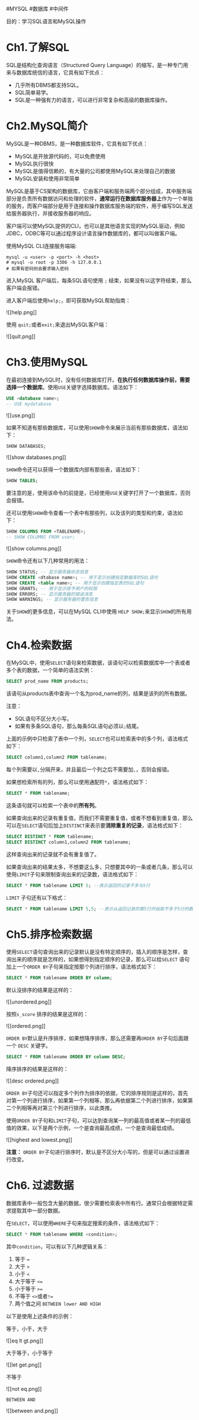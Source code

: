 #MYSQL #数据库 #中间件 

目的：学习SQL语言和MySQL操作
# Ch1.了解SQL

SQL是结构化查询语言（Structured Query Language）的缩写，是一种专门用来与数据库统信的语言，它具有如下优点：
+ 几乎所有DBMS都支持SQL。
+ SQL简单易学。
+ SQL是一种强有力的语言，可以进行非常复杂和高级的数据库操作。

# Ch2.MySQL简介

MySQL是一种DBMS，是一种数据库软件，它具有如下优点：
+ MySQL是开放源代码的，可以免费使用
+ MySQL执行很快
+ MySQL是值得信赖的，有大量的公司都使用MySQL来处理自己的数据
+ MySQL安装和使用非常简单

MySQL是基于CS架构的数据库，它由客户端和服务端两个部分组成，其中服务端部分是负责所有数据访问和处理的软件，**通常运行在数据库服务器上**作为一个单独的服务，而客户端部分是用于连接和操作数据库服务端的软件，用于编写SQL发送给服务器执行，并接收服务器的响应。

客户端可以使MySQL提供的CLI，也可以是其他语言实现的MySQL驱动，例如JDBC，ODBC等可以通过程序设计语言操作数据库的，都可以叫做客户端。

使用MySQL CLI连接服务端端:

```shell
mysql -u <user> -p <port> -h <host>
# mysql -u root -p 3306 -h 127.0.0.1
# 如果有密码则会要求输入密码
```

进入MySQL 客户端后，每条SQL语句使用 `;` 结束，如果没有以这字符结束，那么客户端会报错。

进入客户端后使用`help;`，即可获取MySQL帮助指南：

![[help.png]]

使用 `quit;`或者`exit;`来退出MySQL客户端：

![[quit.png]]

# Ch3.使用MySQL

在最初连接到MySQL时，没有任何数据库打开。**在执行任何数据库操作前，需要选择一个数据库**。使用`USE`关键字选择数据库。语法如下：

```sql
USE <database name>;
-- USE mydatabase
```

![[use.png]]

如果不知道有那些数据库，可以使用`SHOW`命令来展示当前有那些数据库，语法如下：

```SQL
SHOW DATABASES;
```

![[show databases.png]]

`SHOW`命令还可以获得一个数据库内部有那些表，语法如下：

```SQL
SHOW TABLES;
```

要注意的是，使用该命令的前提是，已经使用`USE`关键字打开了一个数据库，否则会报错。

还可以使用`SHOW`命令查看一个表中有那些列，以及该列的类型和约束，语法如下：
```SQL
SHOW COLUMNS FROM <TABLENAME>;
-- SHOW COLUMNS FROM user;
```

![[show columns.png]]

`SHOW`命令还有以下几种常用的用法：

```SQL
SHOW STATUS; -- 显示服务器状态信息
SHOW CREATE <dtabase name>; -- 用于显示创建指定数据库的SQL语句
SHOW CREATE <table name>; -- 用于显示创建指定表的SQL语句
SHOW GRANTS; -- 用于显示授予用户的权限
SHOW ERRORS; -- 显示服务器的错误消息
SHOW WARNINGS; -- 显示服务器的警告信息
```

关于`SHOW`的更多信息，可以在MySQL CLI中使用 `HELP SHOW;`来显示`SHOW`的所有用法。

# Ch4.检索数据

在MySQL中，使用`SELECT`语句来检索数据，该语句可以检索数据库中一个表或者多个表的数据，一个简单的语法实例：

```SQL
SELECT prod_name FROM products;
```

该语句从products表中查询一个名为prod_name的列，结果是该列的所有数据。

注意：
+ SQL语句不区分大小写。
+ 如果有多条SQL语句，那么每条SQL语句必须以`;`结尾。

上面的示例中只检索了表中一个列，`SELECT`也可以检索表中的多个列，语法格式如下：

```SQL
SELECT column1,column2 FROM tablename;
```

每个列需要以`,`分隔开来，并且最后一个列之后不需要加`,`，否则会报错。

如果想检索所有的列，那么可以使用通配符`*`，语法格式如下：

```SQL
SELECT * FROM tablename;
```

这条语句就可以检索一个表中的**所有列**。

如果查询出来的记录有重复值，而我们不需要重复值，或者不想看到重复值，那么可以在`SELECT`语句后加上`DISTINCT`来表示要**消除重复的记录**，语法格式如下：

```SQL
SELECT DISTINCT * FROM tablename;
SELECT DISTINCT column1,column2 FROM tablename;
```

这样查询出来的记录就不会有重复值了。

如果查询出来的结果太多，不想要这么多，只想要其中的一条或者几条，那么可以使用`LIMIT`子句来限制查询出来的记录数，语法格式如下：

```SQL
SELECT * FROM tablename LIMIT 5; --表示返回的记录不多与5行
```

`LIMIT` 子句还有以下格式：

```SQL
SELECT * FROM tablename LIMIT 5,5; --表示从返回记录的第5行开始取不多于5行的数据。
```

# Ch5.排序检索数据

使用`SELECT`语句查询出来的记录默认是没有特定顺序的，插入的顺序是怎样，查询出来的顺序就是怎样的，如果想得到指定顺序的记录，那么可以给`SELECT` 语句加上一个`ORDER BY`子句来指定按那个列进行排序，语法格式如下：

```SQL
SELECT * FROM tablename ORDER BY column;
```

默认没排序的结果是这样的：

![[unordered.png]]

按照`s_score` 排序的结果是这样的：

![[ordered.png]]

`ORDER BY`默认是升序排序，如果想降序排序，那么还需要再`ORDER BY`子句后面跟一个 `DESC` 关键字。

```SQL
SELECT * FROM tablename ORDER BY column DESC;
```

降序排序的结果是这样的：

![[desc ordered.png]]

`ORDER BY`子句还可以指定多个列作为排序的依据，它的排序规则是这样的，首先对第一个列进行排序，如果第一个列相等，那么再依据第二个列进行排序，如果第二个列相等再对第三个列进行排序，以此类推。

使用`ORDER BY`子句和`LIMIT`子句，可以达到查询某一列的最高值或者某一列的最低值的效果，以下是两个示例，一个是查询最高成绩，一个是查询最低成绩。

![[highest and lowest.png]]

**注意：**
`ORDER BY`子句进行排序时，默认是不区分大小写的，但是可以通过设置进行改变。

# Ch6. 过滤数据

数据库表中一般包含大量的数据，很少需要检索表中所有行。通常只会根据特定需求提取其中一部分数据。

在`SELECT`，可以使用`WHERE`子句来指定搜索的条件，语法格式如下：

```SQL
SELECT * FROM tablename WHERE <condition>;
```

其中`condition`，可以有以下几种逻辑关系：
1. 等于 `=`
2. 大于 `>`
3. 小于 `<`
4. 大于等于 `<=`
5. 小于等于 `>=`
6. 不等于 `<>`或者`!=`
7. 两个值之间 `BETWEEN lower AND HIGH`

以下是使用上述条件的示例：

等于，小于，大于

![[eq lt gt.png]]

大于等于，小于等于

![[let get.png]]

不等于

![[not eq.png]]

`BETWEEN AND`

![[between and.png]]